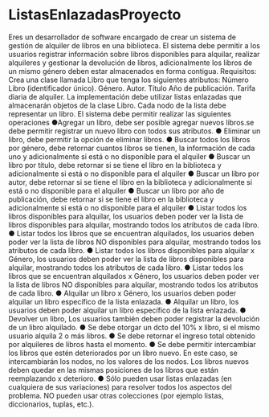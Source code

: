 # ListasEnlazadasProyecto

Eres un desarrollador de software encargado de crear un sistema de gestión de alquiler de
libros en una biblioteca. El sistema debe permitir a los usuarios registrar información sobre
libros disponibles para alquilar, realizar alquileres y gestionar la devolución de libros,
adicionalmente los libros de un mismo género deben estar almacenados en forma contigua.
Requisitos:
Crea una clase llamada Libro que tenga los siguientes atributos:
Número Libro (identificador único).
Género.
Autor.
Título
Año de publicación.
Tarifa diaria de alquiler.
La implementación debe utilizar listas enlazadas que almacenarán objetos de la clase Libro.
Cada nodo de la lista debe representar un libro. El sistema debe permitir realizar las
siguientes operaciones
●Agregar un libro, debe ser posible agregar nuevos libros.se debe permitir registrar un
nuevo libro con todos sus atributos.
● Eliminar un libro, debe permitir la opción de eliminar libros.
● Buscar todos los libros por género, debe retornar cuantos libros se tienen, la
información de cada uno y adicionalmente si está o no disponible para el alquiler
● Buscar un libro por título, debe retornar si se tiene el libro en la biblioteca y
adicionalmente si está o no disponible para el alquiler
● Buscar un libro por autor, debe retornar si se tiene el libro en la biblioteca y
adicionalmente si está o no disponible para el alquiler
● Buscar un libro por año de publicación, debe retornar si se tiene el libro en la
biblioteca y adicionalmente si está o no disponible para el alquiler
● Listar todos los libros disponibles para alquilar, los usuarios deben poder ver la lista
de libros disponibles para alquilar, mostrando todos los atributos de cada libro.
● Listar todos los libros que se encuentran alquilados, los usuarios deben poder ver la
lista de libros NO disponibles para alquilar, mostrando todos los atributos de cada
libro.
● Listar todos los libros disponibles para alquilar x Género, los usuarios deben poder
ver la lista de libros disponibles para alquilar, mostrando todos los atributos de cada
libro.
● Listar todos los libros que se encuentran alquilados x Género, los usuarios deben
poder ver la lista de libros NO disponibles para alquilar, mostrando todos los
atributos de cada libro.
● Alquilar un libro x Género, los usuarios deben poder alquilar un libro específico de la
lista enlazada.
● Alquilar un libro, los usuarios deben poder alquilar un libro específico de la lista
enlazada.
● Devolver un libro, Los usuarios también deben poder registrar la devolución de un
libro alquilado.
● Se debe otorgar un dcto del 10% x libro, si el mismo usuario alquila 2 o más libros.
● Se debe retornar el ingreso total obtenido por alquileres de libros hasta el momento.
● Se debe permitir intercambiar los libros que estén deteriorados por un libro nuevo.
En este caso, se intercambiarán los nodos, no los valores de los nodos. Los libros
nuevos deben quedar en las mismas posiciones de los libros que están
reemplazando x deterioro.
● Sólo pueden usar listas enlazadas (en cualquiera de sus variaciones) para resolver
todos los aspectos del problema. NO pueden usar otras colecciones (por ejemplo
listas, diccionarios, tuplas, etc.).
